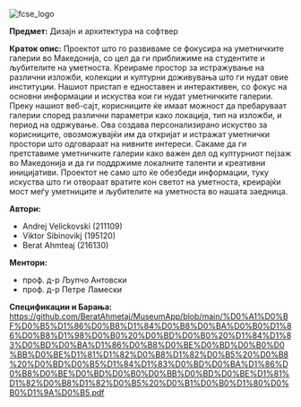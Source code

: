 ![fcse_logo](https://2018.skopje.wordcamp.org/files/2018/09/Logo_FINKI_UKIM_EN.jpg)

**Предмет:** Дизајн и архитектура на софтвер

**Краток опис:**
Проектот што го развиваме се фокусира на уметничките галерии во Македонија, со цел да ги приближиме на студентите и љубителите на уметноста. Креираме простор за истражување на различни изложби, колекции и културни доживувања што ги нудат овие институции. Нашиот пристап е едноставен и интерактивен, со фокус на основни информации и искуства кои ги нудат уметничките галерии.
 Преку нашиот веб-сајт, корисниците ќе имаат можност да пребаруваат галерии според различни параметри како локација, тип на изложби, и период на одржување. Ова создава персонализирано искуство за корисниците, овозможувајќи им да откријат и истражат уметнички простори што одговараат на нивните интереси.
 Сакаме да ги претставиме уметничките галерии како важен дел од културниот пејзаж во Македонија и да ги поддржиме локалните таленти и креативни иницијативи. Проектот не само што ќе обезбеди информации, туку искуства што ги отвораат вратите кон светот на уметноста, креирајќи мост меѓу уметниците и љубителите на уметноста во нашата заедница.
 
**Автори:**
- Andrej Velickovski (211109)
- Viktor Sibinovikj (195120)
- Berat Ahmteaj (216130)


**Ментори:** 
- проф. д-р Љупчо Антовски
- проф. д-р Петре Ламески
  
**Спецификации и Барања:** https://github.com/BeratAhmetaj/MuseumApp/blob/main/%D0%A1%D0%BF%D0%B5%D1%86%D0%B8%D1%84%D0%B8%D0%BA%D0%B0%D1%86%D0%B8%D1%98%D0%B0%20%D0%BD%D0%B0%20%D1%84%D1%83%D0%BD%D0%BA%D1%86%D0%B8%D0%BE%D0%BD%D0%B0%D0%BB%D0%BE%D1%81%D1%82%D0%B8%D1%82%D0%B5%20%D0%B8%20%D0%BD%D0%B5%D1%84%D1%83%D0%BD%D0%BA%D1%86%D0%B8%D0%BE%D0%BD%D0%B0%D0%BB%D0%BD%D0%BE%D1%81%D1%82%D0%B8%D1%82%D0%B5%20%D0%B1%D0%B0%D1%80%D0%B0%D1%9A%D0%B5.pdf


